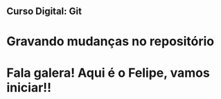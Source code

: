 ## Curso Digital: Git
# Gravando mudanças no repositório 

# Fala galera! Aqui é o Felipe, vamos iniciar!!